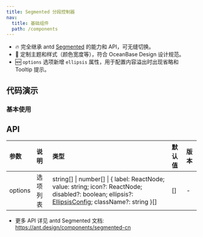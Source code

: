 ```yaml
---
title: Segmented 分段控制器
nav:
  title: 基础组件
  path: /components
---
```


- 🔥 完全继承 antd [Segmented](https://ant.design/components/segmented-cn) 的能力和 API，可无缝切换。
- 💄 定制主题和样式（颜色宽度等），符合 OceanBase Design 设计规范。
- 🆕 `options` 选项新增 `ellipsis` 属性，用于配置内容溢出时出现省略和 Tooltip 提示。

## 代码演示

### 基本使用

<!-- prettier-ignore -->
<code src="./demo/basic.tsx" title="基本"></code>
<code src="./demo/disabled.tsx" title="不可用"></code>
<code src="./demo/size.tsx" title="三种大小"></code>
<code src="./demo/block.tsx" title="block" description="block 属性使其撑满父元素宽度。"></code>
<code src="./demo/ellipsis.tsx" title="省略" description="需要同时配置分段器的 block 和选项的 ellipsis 属性。"></code>

## API

| 参数 | 说明 | 类型 | 默认值 | 版本 |
| :-- | :-- | :-- | :-- | :-- |
| options | 选项列表 | string[] \| number[] \| { label: ReactNode; value: string; icon?: ReactNode; disabled?: boolean; ellipsis?: [EllipsisConfig](https://ant.design/components/typography-cn#ellipsis); className?: string }[] | [] | - |

- 更多 API 详见 antd Segmented 文档: https://ant.design/components/segmented-cn
